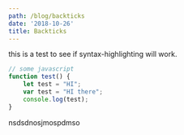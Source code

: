 ```yaml
---
path: /blog/backticks
date: '2018-10-26'
title: Backticks
---
```

this is a test 
to see if syntax-highlighting will work. 

```js
// some javascript 
function test() { 
    let test = "HI";
    var test = "HI there";
    console.log(test); 
} 
```
nsdsdnosjmospdmso
